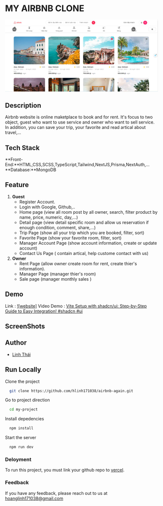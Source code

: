 # MY AIRBNB CLONE

![Alt text](image-2.png)

## Description
<p>Airbnb website is online maketplace to book and for rent. It's focus to two object, guest who want to use service and owner who want to sell service. In addition, you can save your trip, your favorite and read artical about travel,... </p>

## Tech Stack
  **Front-End:**HTML,CSS,SCSS,TypeScript,Tailwind,NextJS,Prisma,NextAuth,...
  **Database:**MongoDB

## Feature
1. **Guest**
    -  Register Account.
    -  Login with Google, Github,..
    -  Home page (view all room post by all owner, search, filter product by name, price, numeric, day,...)
    -  Detail page (view detail specific room and allow us reservation if enough condition, comment, share,...)
    -  Trip Page (show all your trip which you are booked, filter, sort)
    -  Favorite Page (show your favorite room, filter, sort)
    -  Manager Account Page (show account information, create or update account)
    -  Contact Us Page ( contain artical, help custome contact with us)
2. **Owner**
    -  Rent Page (allow owner create room for rent, create thier's information).
    -  Manager Page (manager thier's room)
    -  Sale page (manager monthly sales )

## Demo
Link : [![website]](https://airbnb-again.vercel.app/)
Video Demo : [Vite Setup with shadcn/ui: Step-by-Step Guide to Easy Integration! #shadcn #ui](https://www.youtube.com/watch?v=PKbDGN2nxFc)

## ScreenShots
 

## Author
 - [Linh Thái](https://www.facebook.com/Linh201199)

## Run Locally
Clone the project

```bash
  git clone https://github.com/hlinh171038/airbnb-again.git
```
Go to project direction

```bash
  cd my-project
```

Install depedencies

```bash
  npm install
```

Start the server

```bash
  npm run dev
```

### Deloyment
To run this project, you must link your github repo to [vercel](https://vercel.com/).

### Feedback
If you have any feedback, please reach out to us at hoanglinh171038@gmail.com

